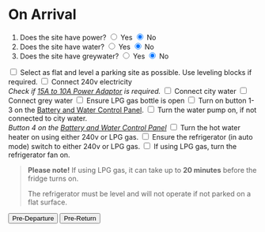 ﻿<link href="../styles/custom.css" rel="stylesheet" />
<script src="https://code.jquery.com/jquery-3.6.0.min.js"></script>
<script type="text/javascript">
    $(function(){
        var toggleTypes = ['powerToggle', 'waterToggle', 'greywaterToggle'];
        $.each(toggleTypes, function(i, toggleType){
            var checkedRadio = $('input[name="' + toggleType + '"]:checked');
            var checkboxTarget = checkedRadio.data('target');
            $('input[name="' + toggleType + '"]').on('change', function(e){
                $('label.'+ checkboxTarget).css('display', (checkedRadio.val() == 'Y' ? 'block' : 'none'));
            })
            $('label.'+checkboxTarget).css({ display: 'none'}); // initial hide
        })
    });
</script>

# On Arrival

<ol class="radiolist">
    <li>
        Does the site have power?
        <label><input type="radio" name="powerToggle" class="radioToggle" value="Y" data-target="power" /> Yes</label>
        <label><input type="radio" name="powerToggle" class="radioToggle" value="N" data-target="power" checked="checked" /> No</label>
    </li>
    <li>
        Does the site have water?
        <label><input type="radio" name="waterToggle" class="radioToggle" value="Y" data-target="water" /> Yes</label>
        <label><input type="radio" name="waterToggle" class="radioToggle" value="N" data-target="water" checked="checked" /> No</label>
    </li>
    <li>
        Does the site have greywater?
        <label><input type="radio" name="greywaterToggle" class="radioToggle" value="Y" data-target="greywater" /> Yes</label>
        <label><input type="radio" name="greywaterToggle" class="radioToggle" value="N" data-target="greywater" checked="checked" /> No</label>
    </li>
</ol>

<label for="parking"><input type="checkbox" id="parking"/> Select as flat and level a parking site as possible. Use leveling blocks if
required.</label>
<label for="power" class="power"><input type="checkbox" id="power" /> Connect 240v electricity <br />
*Check if [15A to 10A Power Adaptor](../guides/power-adaptor.md) is required.*</label>
<label for="city-water" class="water"><input type="checkbox" id="city-water" /> Connect city water </label>
<label for="grey-water" class="greywater"><input type="checkbox" id="grey-water" /> Connect grey water </label>
<label for="lpg"><input type="checkbox" id="lpg"/> Ensure LPG gas bottle is open</label>
<label for="control-panel"><input type="checkbox" id="control-panel"/> Turn on button 1-3 on the [Battery and Water Control Panel](../guides/control-panel.md).</label>
<label for="water-pump"><input type="checkbox" id="water-pump"/> Turn the water pump on, if not connected to city water.<br/>
*Button 4 on the [Battery and Water Control Panel](../guides/control-panel.md)*
</label>
<label for="water-heater"><input type="checkbox" id="water-heater"/> Turn the hot water heater on using either 240v or LPG gas.</label>
<label for="refrigerator"><input type="checkbox" id="refrigerator"/> Ensure the refrigerator (in auto mode) switch to either 240v or LPG gas.</label>
<label for="lpg-level"><input type="checkbox" id="lpg-level"/> If using LPG gas, turn the refrigerator fan on.</label>

> **Please note!** If using LPG gas, it can take up to **20 minutes** before the fridge turns on. 
>
> The refrigerator must be level and will not operate if not parked on a flat surface.


<a href="pre-departure.html"><button class="nav-button"><i class="arrow arrow-left"></i> Pre-Departure</button></a>
<a href="pre-return.html" class="right"><button class="nav-button">Pre-Return <i class="arrow arrow-right"></i></button></a>